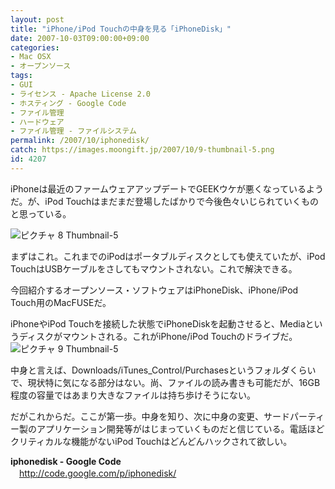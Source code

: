 ```yaml
---
layout: post
title: "iPhone/iPod Touchの中身を見る「iPhoneDisk」"
date: 2007-10-03T09:00:00+09:00
categories:
- Mac OSX
- オープンソース
tags: 
- GUI
- ライセンス - Apache License 2.0
- ホスティング - Google Code
- ファイル管理
- ハードウェア
- ファイル管理 - ファイルシステム
permalink: /2007/10/iphonedisk/
catch: https://images.moongift.jp/2007/10/9-thumbnail-5.png
id: 4207
---
```

iPhoneは最近のファームウェアアップデートでGEEKウケが悪くなっているようだ。が、iPod Touchはまだまだ登場したばかりで今後色々いじられていくものと思っている。   
  
 ![ピクチャ 8 Thumbnail-5](https://images.moongift.jp/2007/10/8-thumbnail-5.png)  
  
まずはこれ。これまでのiPodはポータブルディスクとしても使えていたが、iPod TouchはUSBケーブルをさしてもマウントされない。これで解決できる。   
  
今回紹介するオープンソース・ソフトウェアはiPhoneDisk、iPhone/iPod Touch用のMacFUSEだ。   
<!--more-->  
iPhoneやiPod Touchを接続した状態でiPhoneDiskを起動させると、Mediaというディスクがマウントされる。これがiPhone/iPod Touchのドライブだ。   
 ![ピクチャ 9 Thumbnail-5](https://images.moongift.jp/2007/10/9-thumbnail-5.png)  
  
中身と言えば、Downloads/iTunes\_Control/Purchasesというフォルダくらいで、現状特に気になる部分はない。尚、ファイルの読み書きも可能だが、16GB程度の容量ではあまり大きなファイルは持ち歩けそうにない。   
  
だがこれからだ。ここが第一歩。中身を知り、次に中身の変更、サードパーティー製のアプリケーション開発等がはじまっていくものだと信じている。電話ほどクリティカルな機能がないiPod Touchはどんどんハックされて欲しい。   
  
**iphonedisk - Google Code**   
　[http://code.google.com/p/iphonedisk/   
](http://code.google.com/p/iphonedisk/)

